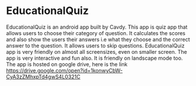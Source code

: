 # EducationalQuiz
EducationalQuiz is an android app built by Cavdy.
This app is quiz app that allows users to choose their category of question.
It calculates the scores and also show the users their answers i.e what they choose and the correct answer to the question.
It allows users to skip questions.
EducationalQuiz app is very friendly on almost all screensizes, even on smaller screen.
The app is very interactive and fun also.
It is friendly on landscape mode too.
The app is hosted on google drive, here is the link https://drive.google.com/open?id=1konwyCbW-CyA3zZMhxpTd4gwS4L0321C
